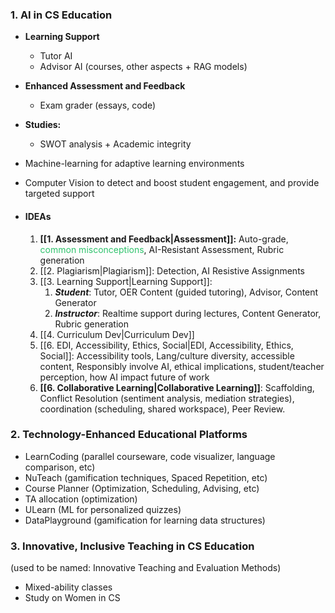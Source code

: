 ### 1. AI in CS Education
 - **Learning Support**
	- Tutor AI
	- Advisor AI (courses, other aspects + RAG models)
- **Enhanced Assessment and Feedback**
	- Exam grader (essays, code)
 - **Studies:** 
	- SWOT analysis + Academic integrity 
- Machine-learning for adaptive learning environments
- Computer Vision to detect and boost student engagement, and provide targeted support

- #### IDEAs
	1. **[[1. Assessment and Feedback|Assessment]]:** Auto-grade,  <font color="#2DC26B">common misconceptions</font>, AI-Resistant Assessment, Rubric generation
	2. [[2. Plagiarism|Plagiarism]]: Detection, AI Resistive Assignments
	3. [[3. Learning Support|Learning Support]]: 
		1. ***Student***: Tutor, OER Content (guided tutoring), Advisor, Content Generator
		2. ***Instructor***: Realtime support during lectures, Content Generator, Rubric generation
	4. [[4. Curriculum Dev|Curriculum Dev]]
	5. [[6. EDI, Accessibility, Ethics, Social|EDI, Accessibility, Ethics, Social]]: Accessibility tools, Lang/culture diversity, accessible content, Responsibly involve AI,  ethical implications, student/teacher perception, how AI impact future of work
	6. **[[6. Collaborative Learning|Collaborative Learning]]**: Scaffolding, Conflict Resolution (sentiment analysis, mediation strategies), coordination (scheduling, shared workspace), Peer Review.
	
### 2. Technology-Enhanced Educational Platforms
- LearnCoding (parallel courseware, code visualizer, language comparison, etc)
- NuTeach (gamification techniques, Spaced Repetition, etc)
- Course Planner (Optimization, Scheduling, Advising, etc)
- TA allocation (optimization)
- ULearn (ML for personalized quizzes)
- DataPlayground (gamification for learning data structures)
### 3.  Innovative, Inclusive Teaching in CS Education
(used to be named: Innovative Teaching and Evaluation Methods)
* Mixed-ability classes 
* Study on Women in CS 
